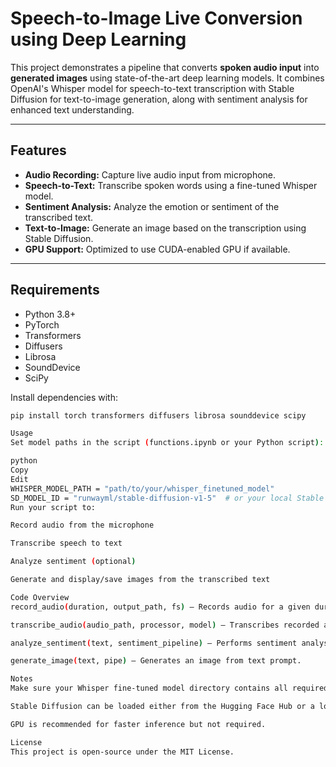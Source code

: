 # Speech-to-Image Live Conversion using Deep Learning

This project demonstrates a pipeline that converts **spoken audio input** into **generated images** using state-of-the-art deep learning models. It combines OpenAI's Whisper model for speech-to-text transcription with Stable Diffusion for text-to-image generation, along with sentiment analysis for enhanced text understanding.

---

## Features

- **Audio Recording:** Capture live audio input from microphone.
- **Speech-to-Text:** Transcribe spoken words using a fine-tuned Whisper model.
- **Sentiment Analysis:** Analyze the emotion or sentiment of the transcribed text.
- **Text-to-Image:** Generate an image based on the transcription using Stable Diffusion.
- **GPU Support:** Optimized to use CUDA-enabled GPU if available.

---

## Requirements

- Python 3.8+
- PyTorch
- Transformers
- Diffusers
- Librosa
- SoundDevice
- SciPy

Install dependencies with:

```bash
pip install torch transformers diffusers librosa sounddevice scipy

Usage
Set model paths in the script (functions.ipynb or your Python script):

python
Copy
Edit
WHISPER_MODEL_PATH = "path/to/your/whisper_finetuned_model"
SD_MODEL_ID = "runwayml/stable-diffusion-v1-5"  # or your local Stable Diffusion model path
Run your script to:

Record audio from the microphone

Transcribe speech to text

Analyze sentiment (optional)

Generate and display/save images from the transcribed text

Code Overview
record_audio(duration, output_path, fs) — Records audio for a given duration and saves it.

transcribe_audio(audio_path, processor, model) — Transcribes recorded audio to text.

analyze_sentiment(text, sentiment_pipeline) — Performs sentiment analysis on text.

generate_image(text, pipe) — Generates an image from text prompt.

Notes
Make sure your Whisper fine-tuned model directory contains all required files (pytorch_model.bin, config.json, preprocessor_config.json, etc.).

Stable Diffusion can be loaded either from the Hugging Face Hub or a local directory.

GPU is recommended for faster inference but not required.

License
This project is open-source under the MIT License.
